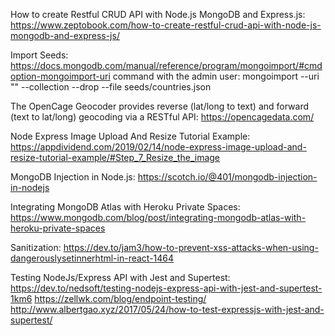 How to create Restful CRUD API with Node.js MongoDB and Express.js:
https://www.zeptobook.com/how-to-create-restful-crud-api-with-node-js-mongodb-and-express-js/

Import Seeds:
https://docs.mongodb.com/manual/reference/program/mongoimport/#cmdoption-mongoimport-uri
command with the admin user:
mongoimport --uri "<connectionString>" --collection <collectionName> --drop --file seeds/countries.json

The OpenCage Geocoder provides reverse (lat/long to text) and forward (text to lat/long) geocoding via a RESTful API:
https://opencagedata.com/

Node Express Image Upload And Resize Tutorial Example:
https://appdividend.com/2019/02/14/node-express-image-upload-and-resize-tutorial-example/#Step_7_Resize_the_image

MongoDB Injection in Node.js:
https://scotch.io/@401/mongodb-injection-in-nodejs

Integrating MongoDB Atlas with Heroku Private Spaces:
https://www.mongodb.com/blog/post/integrating-mongodb-atlas-with-heroku-private-spaces

Sanitization:
https://dev.to/jam3/how-to-prevent-xss-attacks-when-using-dangerouslysetinnerhtml-in-react-1464

Testing NodeJs/Express API with Jest and Supertest:
https://dev.to/nedsoft/testing-nodejs-express-api-with-jest-and-supertest-1km6
https://zellwk.com/blog/endpoint-testing/
http://www.albertgao.xyz/2017/05/24/how-to-test-expressjs-with-jest-and-supertest/

